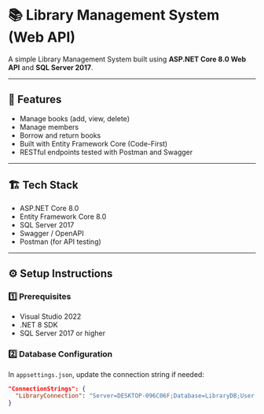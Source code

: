 ﻿# 📚 Library Management System (Web API)

A simple Library Management System built using **ASP.NET Core 8.0 Web API** and **SQL Server 2017**.

---

## 🚀 Features
- Manage books (add, view, delete)
- Manage members
- Borrow and return books
- Built with Entity Framework Core (Code-First)
- RESTful endpoints tested with Postman and Swagger

---

## 🏗️ Tech Stack
- ASP.NET Core 8.0
- Entity Framework Core 8.0
- SQL Server 2017
- Swagger / OpenAPI
- Postman (for API testing)

---

## ⚙️ Setup Instructions

### 1️⃣ Prerequisites
- Visual Studio 2022
- .NET 8 SDK
- SQL Server 2017 or higher

### 2️⃣ Database Configuration
In `appsettings.json`, update the connection string if needed:
```json
"ConnectionStrings": {
  "LibraryConnection": "Server=DESKTOP-096C06F;Database=LibraryDB;User Id=sa;Password=your_password;TrustServerCertificate=True;"
}

